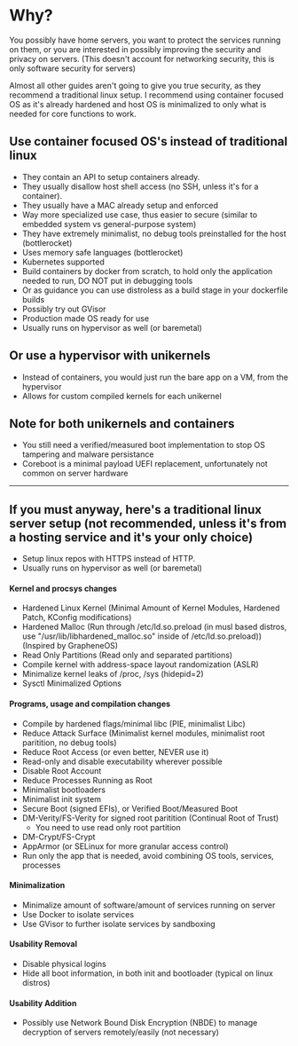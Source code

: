 # Why?
You possibly have home servers, you want to protect the services running on them, or you are interested in possibly improving the security and privacy on servers. (This doesn't account for networking security, this is only software security for servers)

Almost all other guides aren't going to give you true security, as they recommend a traditional linux setup. I recommend using container focused OS as it's already hardened and host OS is minimalized to only what is needed for core functions to work.


## Use container focused OS's instead of traditional linux
- They contain an API to setup containers already.
- They usually disallow host shell access (no SSH, unless it's for a container).
- They usually have a MAC already setup and enforced
- Way more specialized use case, thus easier to secure (similar to embedded system vs general-purpose system)
- They have extremely minimalist, no debug tools preinstalled for the host (bottlerocket)
- Uses memory safe languages (bottlerocket)
- Kubernetes supported
- Build containers by docker from scratch, to hold only the application needed to run, DO NOT put in debugging tools
- Or as guidance you can use distroless as a build stage in your dockerfile builds
- Possibly try out GVisor
- Production made OS ready for use
- Usually runs on hypervisor as well (or baremetal)

## Or use a hypervisor with unikernels
- Instead of containers, you would just run the bare app on a VM, from the hypervisor
- Allows for custom compiled kernels for each unikernel

## Note for both unikernels and containers
- You still need a verified/measured boot implementation to stop OS tampering and malware persistance
- Coreboot is a minimal payload UEFI replacement, unfortunately not common on server hardware
 
---

## If you must anyway, here's a traditional linux server setup (not recommended, unless it's from a hosting service and it's your only choice)
- Setup linux repos with HTTPS instead of HTTP.
- Usually runs on hypervisor as well (or baremetal)

#### Kernel and procsys changes
- Hardened Linux Kernel (Minimal Amount of Kernel Modules, Hardened Patch, KConfig modifications)
- Hardened Malloc (Run through /etc/ld.so.preload (in musl based distros, use "/usr/lib/libhardened_malloc.so" inside of /etc/ld.so.preload)) (Inspired by GrapheneOS)
- Read Only Partitions (Read only and separated partitions)
- Compile kernel with address-space layout randomization (ASLR)
- Minimalize kernel leaks of /proc, /sys (hidepid=2)
- Sysctl Minimalized Options

#### Programs, usage and compilation changes
- Compile by hardened flags/minimal libc (PIE, minimalist Libc)
- Reduce Attack Surface (Minimalist kernel modules, minimalist root paritition, no debug tools)
- Reduce Root Access (or even better, NEVER use it)
- Read-only and disable executability wherever possible
- Disable Root Account
- Reduce Processes Running as Root
- Minimalist bootloaders
- Minimalist init system
- Secure Boot (signed EFIs), or Verified Boot/Measured Boot
- DM-Verity/FS-Verity for signed root paritition (Continual Root of Trust)
  - You need to use read only root partition
- DM-Crypt/FS-Crypt
- AppArmor (or SELinux for more granular access control)
- Run only the app that is needed, avoid combining OS tools, services, processes

#### Minimalization
- Minimalize amount of software/amount of services running on server
- Use Docker to isolate services
- Use GVisor to further isolate services by sandboxing

#### Usability Removal
- Disable physical logins
- Hide all boot information, in both init and bootloader (typical on linux distros)

#### Usability Addition
- Possibly use Network Bound Disk Encryption (NBDE) to manage decryption of servers remotely/easily (not necessary)
